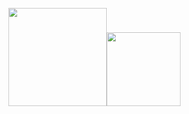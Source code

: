 <p align="center"><a href="https://www.qandqcoding.de/" target="_blank"><img src="https://www.qandqcoding.de/images/logo-default-200x34.png" width="200"><img src="https://media.discordapp.net/attachments/711927299515088896/1067455740148711504/Code.png?width=150&height=150" width="150"></a></p>

<!--

**Here are some ideas to get you started:**

🙋‍♀️ A short introduction - what is your organization all about?
🌈 Contribution guidelines - how can the community get involved?
👩‍💻 Useful resources - where can the community find your docs? Is there anything else the community should know?
🍿 Fun facts - what does your team eat for breakfast?
🧙 Remember, you can do mighty things with the power of [Markdown](https://docs.github.com/github/writing-on-github/getting-started-with-writing-and-formatting-on-github/basic-writing-and-formatting-syntax)
-->

